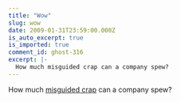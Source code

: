 ```yaml
---
title: "Wow"
slug: wow
date: 2009-01-31T23:59:00.000Z
is_auto_excerpt: true
is_imported: true
comment_id: ghost-316
excerpt: |-
  How much misguided crap can a company spew?
---
```


How much
[misguided crap](http://www.ocztechnologyforum.com/forum/showthread.php?t=47212)
can a company spew?
